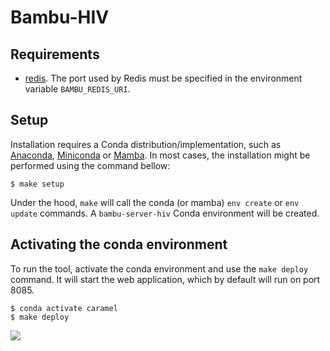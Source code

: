 # Bambu-HIV

## Requirements

- [redis](https://redis.io/). The port used by Redis must be specified in the environment variable `BAMBU_REDIS_URI`.

## Setup

Installation requires a Conda distribution/implementation, such as [Anaconda]([https://zenodo.org/records/10406050](https://anaconda.org/)), [Miniconda](https://docs.conda.io/projects/miniconda/en/latest/) or [Mamba](https://github.com/mamba-org/mamba). In most cases, the installation might be performed using the command bellow:

```
$ make setup
```

Under the hood, `make` will call the conda (or mamba) `env create` or `env update` commands. A `bambu-server-hiv` 
Conda environment will be created.

## Activating the conda environment

To run the tool, activate the conda environment and use the `make deploy` command. It will start the
web application, which by default will run on port 8085.

```
$ conda activate caramel
$ make deploy
```

![](assets/caramel.png)
